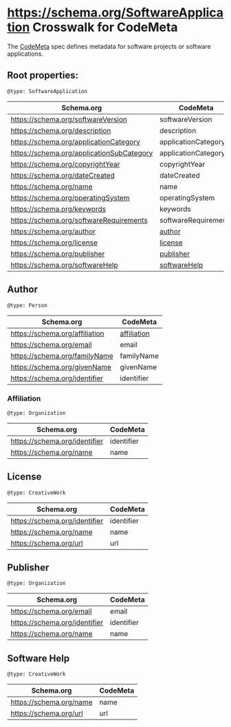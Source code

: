 # https://schema.org/SoftwareApplication Crosswalk for CodeMeta

The [CodeMeta](https://codemeta.github.io/index.html) spec defines metadata for software projects or software applications.

## Root properties:

```
@type: SoftwareApplication
```

| Schema.org                                | CodeMeta                       |
|-------------------------------------------|--------------------------------|
| https://schema.org/softwareVersion        | softwareVersion                |
| https://schema.org/description            | description                    |
| https://schema.org/applicationCategory    | applicationCategory            |
| https://schema.org/applicationSubCategory | applicationCategory            |
| https://schema.org/copyrightYear          | copyrightYear                  |
| https://schema.org/dateCreated            | dateCreated                    |
| https://schema.org/name                   | name                           |
| https://schema.org/operatingSystem        | operatingSystem                |
| https://schema.org/keywords               | keywords                       |
| https://schema.org/softwareRequirements   | softwareRequirements           |
| https://schema.org/author                 | [author](#author)              |
| https://schema.org/license                | [license](#license)            |
| https://schema.org/publisher              | [publisher](#publisher)        |
| https://schema.org/softwareHelp           | [softwareHelp](#software-help) |

## <a id="author"></a> Author

```
@type: Person
```

| Schema.org                     | CodeMeta                    |
|--------------------------------|-----------------------------|
| https://schema.org/affiliation | [affiliation](#affiliation) |
| https://schema.org/email       | email                       |
| https://schema.org/familyName  | familyName                  |
| https://schema.org/givenName   | givenName                   |
| https://schema.org/identifier  | identifier                  |
  
### <a id="affiliation"></a> Affiliation

```
@type: Organization
```

| Schema.org                    | CodeMeta   |
|-------------------------------|------------|
| https://schema.org/identifier | identifier |
| https://schema.org/name       | name       |

## <a id="license"></a> License

```
@type: CreativeWork
```

| Schema.org                    | CodeMeta   |
|-------------------------------|------------|
| https://schema.org/identifier | identifier |
| https://schema.org/name       | name       |
| https://schema.org/url        | url        |

## <a id="publisher"></a> Publisher

```
@type: Organization
```

| Schema.org                    | CodeMeta   |
|-------------------------------|------------|
| https://schema.org/email      | email      |
| https://schema.org/identifier | identifier |
| https://schema.org/name       | name       |

## <a id="software-help"></a> Software Help

```
@type: CreativeWork
```

| Schema.org              | CodeMeta |
|-------------------------|----------|
| https://schema.org/name | name     |
| https://schema.org/url  | url      |
